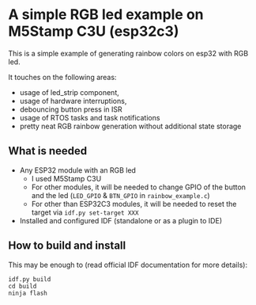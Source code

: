 # A simple RGB led example on M5Stamp C3U (esp32c3)

This is a simple example of generating rainbow colors on esp32 with RGB led.

It touches on the following areas:
- usage of led_strip component,
- usage of hardware interruptions,
- debouncing button press in ISR
- usage of RTOS tasks and task notifications
- pretty neat RGB rainbow generation without additional state storage

## What is needed
- Any ESP32 module with an RGB led
    - I used M5Stamp C3U
    - For other modules, it will be needed to change GPIO of the button and the led (`LED_GPIO` & `BTN_GPIO` in `rainbow_example.c`)
    - For other than ESP32C3 modules, it will be needed to reset the target via `idf.py set-target XXX`
- Installed and configured IDF (standalone or as a plugin to IDE)

## How to build and install

This may be enough to (read official IDF documentation for more details):
```
idf.py build
cd build
ninja flash
```
